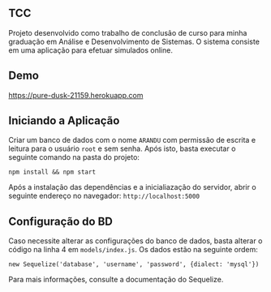 ## TCC
Projeto desenvolvido como trabalho de conclusão de curso para minha graduação em Análise e Desenvolvimento de Sistemas. O sistema consiste em uma aplicação para efetuar simulados online.


## Demo
https://pure-dusk-21159.herokuapp.com

## Iniciando a Aplicação
Criar um banco de dados com o nome `ARANDU` com permissão de escrita e leitura para o usuário `root` e sem senha. Após isto, basta executar o seguinte comando na pasta do projeto:
```
npm install && npm start
```
Após a instalação das dependências e a inicialiazação do servidor, abrir o seguinte endereço no navegador:
` http://localhost:5000 `

## Configuração do BD
Caso necessite alterar as configurações do banco de dados, basta alterar o código na linha 4 em `models/index.js`. Os dados estão na seguinte ordem:

```
new Sequelize('database', 'username', 'password', {dialect: 'mysql'})
```

Para mais informações, consulte a documentação do Sequelize.
